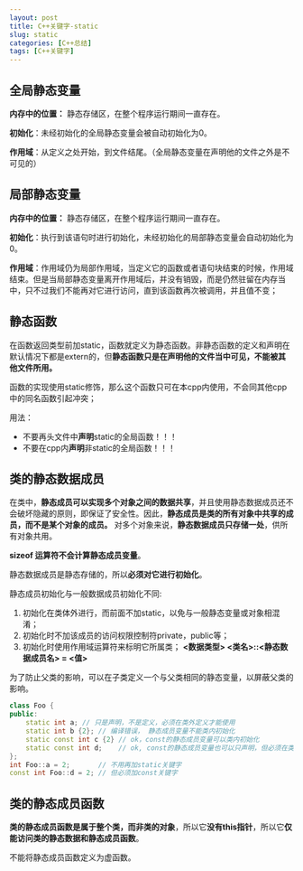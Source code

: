 ```yaml
---
layout: post
title: C++关键字-static
slug: static
categories: [C++总结]
tags: [C++关键字]
---
```


## 全局静态变量
**内存中的位置：** 静态存储区，在整个程序运行期间一直存在。

**初始化**：未经初始化的全局静态变量会被自动初始化为0。

**作用域**：从定义之处开始，到文件结尾。（全局静态变量在声明他的文件之外是不可见的）

## 局部静态变量
**内存中的位置：** 静态存储区，在整个程序运行期间一直存在。

**初始化**：执行到该语句时进行初始化，未经初始化的局部静态变量会自动初始化为0。

**作用域**：作用域仍为局部作用域，当定义它的函数或者语句块结束的时候，作用域结束。但是当局部静态变量离开作用域后，并没有销毁，而是仍然驻留在内存当中，只不过我们不能再对它进行访问，直到该函数再次被调用，并且值不变；

## 静态函数
在函数返回类型前加static，函数就定义为静态函数。非静态函数的定义和声明在默认情况下都是extern的，但**静态函数只是在声明他的文件当中可见，不能被其他文件所用。**

函数的实现使用static修饰，那么这个函数只可在本cpp内使用，不会同其他cpp中的同名函数引起冲突；

用法：
+ 不要再头文件中**声明**static的全局函数！！！
+ 不要在cpp内**声明**非static的全局函数！！！

## 类的静态数据成员
在类中，**静态成员可以实现多个对象之间的数据共享**，并且使用静态数据成员还不会破坏隐藏的原则，即保证了安全性。因此，**静态成员是类的所有对象中共享的成员，而不是某个对象的成员。**
对多个对象来说，**静态数据成员只存储一处**，供所有对象共用。

**sizeof 运算符不会计算静态成员变量**。

静态数据成员是静态存储的，所以**必须对它进行初始化**。

静态成员初始化与一般数据成员初始化不同:
1. 初始化在类体外进行，而前面不加static，以免与一般静态变量或对象相混淆；
2. 初始化时不加该成员的访问权限控制符private，public等；       
3. 初始化时使用作用域运算符来标明它所属类；
**<数据类型> <类名>::<静态数据成员名> = <值>**

为了防止父类的影响，可以在子类定义一个与父类相同的静态变量，以屏蔽父类的影响。

```cpp
class Foo {
public:
    static int a; // 只是声明，不是定义，必须在类外定义才能使用
    static int b {2}; // 编译错误， 静态成员变量不能类内初始化
    static const int c {2} // ok，const的静态成员变量可以类内初始化
    static const int d;    // ok, const的静态成员变量也可以只声明，但必须在类外定义。
};
int Foo::a = 2;       // 不用再加static关键字
const int Foo::d = 2; // 但必须加const关键字
```


## 类的静态成员函数
**类的静态成员函数是属于整个类，而非类的对象**，所以它**没有this指针**，所以它**仅能访问类的静态数据和静态成员函数**。

不能将静态成员函数定义为虚函数。
